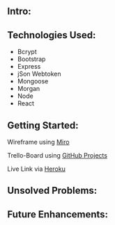 ## Intro:

## Technologies Used:

- Bcrypt
- Bootstrap
- Express
- jSon Webtoken
- Mongoose
- Morgan
- Node
- React

## Getting Started:

Wireframe using [Miro](https://miro.com/app/board/uXjVO65UKTM=/)

Trello-Board using [GitHub Projects](https://github.com/g0livax27/Follow-App/projects/1)

Live Link via [Heroku]()

## Unsolved Problems:

## Future Enhancements:
